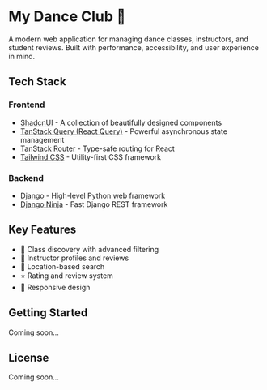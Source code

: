 # My Dance Club 🕺

A modern web application for managing dance classes, instructors, and student reviews. Built with performance, accessibility, and user experience in mind.

## Tech Stack

### Frontend
- [ShadcnUI](https://ui.shadcn.com/) - A collection of beautifully designed components
- [TanStack Query (React Query)](https://tanstack.com/query/latest) - Powerful asynchronous state management
- [TanStack Router](https://tanstack.com/router/latest) - Type-safe routing for React
- [Tailwind CSS](https://tailwindcss.com/) - Utility-first CSS framework

### Backend
- [Django](https://www.djangoproject.com/) - High-level Python web framework
- [Django Ninja](https://django-ninja.rest-framework.com/) - Fast Django REST framework

## Key Features
- 🎯 Class discovery with advanced filtering
- 👥 Instructor profiles and reviews
- 📍 Location-based search
- ⭐️ Rating and review system
- 📱 Responsive design

## Getting Started

Coming soon...

## License

Coming soon...
